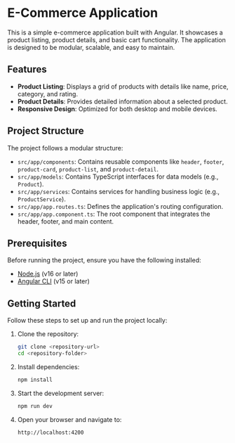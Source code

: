 # E-Commerce Application

This is a simple e-commerce application built with Angular. It showcases a product listing, product details, and basic cart functionality. The application is designed to be modular, scalable, and easy to maintain.

## Features

- **Product Listing**: Displays a grid of products with details like name, price, category, and rating.
- **Product Details**: Provides detailed information about a selected product.
- **Responsive Design**: Optimized for both desktop and mobile devices.

## Project Structure

The project follows a modular structure:

- `src/app/components`: Contains reusable components like `header`, `footer`, `product-card`, `product-list`, and `product-detail`.
- `src/app/models`: Contains TypeScript interfaces for data models (e.g., `Product`).
- `src/app/services`: Contains services for handling business logic (e.g., `ProductService`).
- `src/app/app.routes.ts`: Defines the application's routing configuration.
- `src/app/app.component.ts`: The root component that integrates the header, footer, and main content.

## Prerequisites

Before running the project, ensure you have the following installed:

- [Node.js](https://nodejs.org/) (v16 or later)
- [Angular CLI](https://angular.io/cli) (v15 or later)

## Getting Started

Follow these steps to set up and run the project locally:

1. Clone the repository:
   ```bash
   git clone <repository-url>
   cd <repository-folder>
   ```
2. Install dependencies:
   ```bash
   npm install
   ```
3. Start the development server:
   ```bash
   npm run dev
   ```
4. Open your browser and navigate to:
   ```bash
   http://localhost:4200
   ```